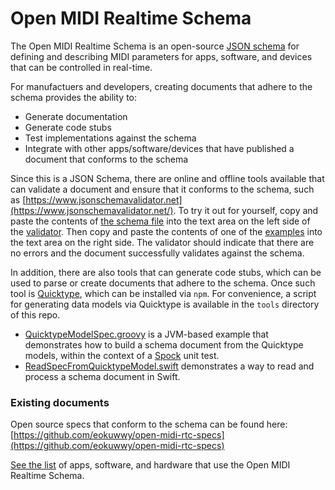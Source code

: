 # Open MIDI Realtime Schema
The Open MIDI Realtime Schema is an open-source [JSON schema](https://json-schema.org/) for defining and describing MIDI parameters for apps, software, and devices that can be controlled in real-time.

For manufactuers and developers, creating documents that adhere to the schema provides the ability to:

- Generate documentation
- Generate code stubs
- Test implementations against the schema
- Integrate with other apps/software/devices that have published a document that conforms to the schema

Since this is a JSON Schema, there are online and offline tools available that can validate a document and ensure that it conforms to the schema, such as [https://www.jsonschemavalidator.net](https://www.jsonschemavalidator.net/). To try it out for yourself, copy and paste the contents of [the schema file](./schema/open-midi-rtc-schema.json) into the text area on the left side of the [validator](https://www.jsonschemavalidator.net/). Then copy and paste the contents of one of the [examples](./examples) into the text area on the right side. The validator should indicate that there are no errors and the document successfully validates against the schema.

In addition, there are also tools that can generate code stubs, which can be used to parse or create documents that adhere to the schema. Once such tool is [Quicktype](https://github.com/quicktype/quicktype), which can be installed via `npm`. For convenience, a script for generating data models via Quicktype is available in the `tools` directory of this repo.

  - [QuicktypeModelSpec.groovy](./examples/QuicktypeModelSpec.groovy) is a JVM-based example that demonstrates how to build a schema document from the Quicktype models, within the context of a [Spock](https://github.com/spockframework/spock) unit test. 
  - [ReadSpecFromQuicktypeModel.swift](./examples/ReadSpecFromQuicktypeModel.swift) demonstrates a way to read and process a schema document in Swift.


### Existing documents
Open source specs that conform to the schema can be found here: [https://github.com/eokuwwy/open-midi-rtc-specs](https://github.com/eokuwwy/open-midi-rtc-specs)   

[See the list](./list.md) of apps, software, and hardware that use the Open MIDI Realtime Schema.